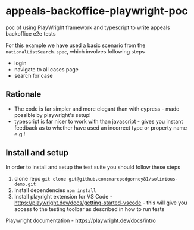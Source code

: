 # appeals-backoffice-playwright-poc
poc of using PlayWright framework and typescript to write appeals backoffice e2e tests 

For this example we have used a basic scenario from the `nationalListSearch.spec`, which involves following steps 

- login
- navigate to all cases page
- search for case

## Rationale 
- The code is far simpler and more elegant than with cypress - made possible by playwright's setup! 
- typescript is far nicer to work with than javascript - gives you instant feedback as to whether have used an incorrect type or property name e.g.!  

## Install and setup  

In order to install and setup the test suite you should follow these steps 

1. clone repo `git clone git@github.com:marcpodgorney81/solirious-demo.git` 
2. Install dependencies `npm install` 
3. Install playright extension for VS Code - https://playwright.dev/docs/getting-started-vscode - this will give you access to the testing toolbar as described in how to run tests

Playwright documentation - https://playwright.dev/docs/intro 
